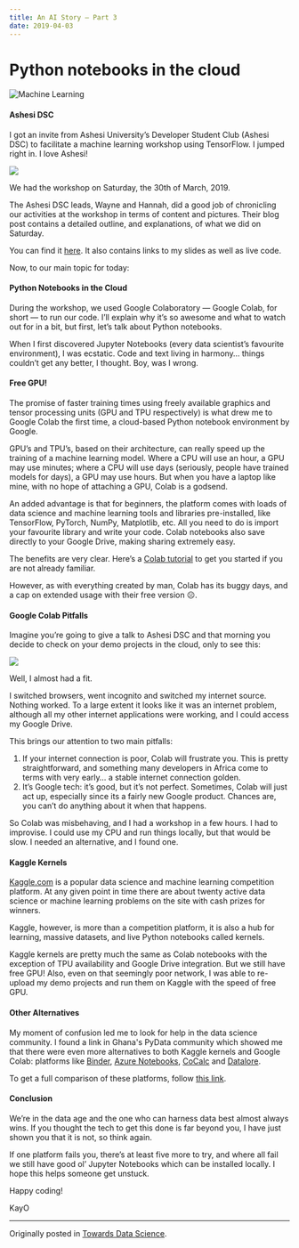 ```yaml
---
title: An AI Story — Part 3
date: 2019-04-03
---
```


# Python notebooks in the cloud

![Machine Learning](https://miro.medium.com/max/1100/0*0IEhIk5IAuerFeg_.jpg)

#### Ashesi DSC

I got an invite from Ashesi University’s Developer Student Club (Ashesi DSC) to facilitate a machine learning workshop using TensorFlow. I jumped right in. I love Ashesi!

![](https://miro.medium.com/max/640/1*WWknQ0FWrxnkB5a1wgMHDA.png)

We had the workshop on Saturday, the 30th of March, 2019.

The Ashesi DSC leads, Wayne and Hannah, did a good job of chronicling our activities at the workshop in terms of content and pictures. Their blog post contains a detailed outline, and explanations, of what we did on Saturday.

You can find it [here](https://medium.com/@ashesidsc/dsc-ashesi-machine-learning-basics-using-googles-tensorflow-4c531c7d9167). It also contains links to my slides as well as live code.

Now, to our main topic for today:

#### Python Notebooks in the Cloud

During the workshop, we used Google Colaboratory — Google Colab, for short — to run our code. I’ll explain why it’s so awesome and what to watch out for in a bit, but first, let’s talk about Python notebooks.

When I first discovered Jupyter Notebooks (every data scientist’s favourite environment), I was ecstatic. Code and text living in harmony… things couldn’t get any better, I thought. Boy, was I wrong.

#### Free GPU!
The promise of faster training times using freely available graphics and tensor processing units (GPU and TPU respectively) is what drew me to Google Colab the first time, a cloud-based Python notebook environment by Google.

GPU’s and TPU’s, based on their architecture, can really speed up the training of a machine learning model. Where a CPU will use an hour, a GPU may use minutes; where a CPU will use days (seriously, people have trained models for days), a GPU may use hours. But when you have a laptop like mine, with no hope of attaching a GPU, Colab is a godsend.

An added advantage is that for beginners, the platform comes with loads of data science and machine learning tools and libraries pre-installed, like TensorFlow, PyTorch, NumPy, Matplotlib, etc. All you need to do is import your favourite library and write your code. Colab notebooks also save directly to your Google Drive, making sharing extremely easy.

The benefits are very clear. Here’s a [Colab tutorial](https://towardsdatascience.com/getting-started-with-google-colab-f2fff97f594c) to get you started if you are not already familiar.

However, as with everything created by man, Colab has its buggy days, and a cap on extended usage with their free version ☹️.

#### Google Colab Pitfalls
Imagine you’re going to give a talk to Ashesi DSC and that morning you decide to check on your demo projects in the cloud, only to see this:

![](https://miro.medium.com/max/1100/0*HloTml5KNCeD6CxU.png)

Well, I almost had a fit.

I switched browsers, went incognito and switched my internet source. Nothing worked. To a large extent it looks like it was an internet problem, although all my other internet applications were working, and I could access my Google Drive.

This brings our attention to two main pitfalls:

1. If your internet connection is poor, Colab will frustrate you. This is pretty straightforward, and something many developers in Africa come to terms with very early… a stable internet connection golden.
2. It’s Google tech: it’s good, but it’s not perfect. Sometimes, Colab will just act up, especially since its a fairly new Google product. Chances are, you can’t do anything about it when that happens.

So Colab was misbehaving, and I had a workshop in a few hours. I had to improvise. I could use my CPU and run things locally, but that would be slow. I needed an alternative, and I found one.

#### Kaggle Kernels
[Kaggle.com](http://kaggle.com/) is a popular data science and machine learning competition platform. At any given point in time there are about twenty active data science or machine learning problems on the site with cash prizes for winners.

Kaggle, however, is more than a competition platform, it is also a hub for learning, massive datasets, and live Python notebooks called kernels.

Kaggle kernels are pretty much the same as Colab notebooks with the exception of TPU availability and Google Drive integration. But we still have free GPU! Also, even on that seemingly poor network, I was able to re-upload my demo projects and run them on Kaggle with the speed of free GPU.

#### Other Alternatives

My moment of confusion led me to look for help in the data science community. I found a link in Ghana's PyData community which showed me that there were even more alternatives to both Kaggle kernels and Google Colab: platforms like [Binder](https://mybinder.org/), [Azure Notebooks](https://notebooks.azure.com/), [CoCalc](https://cocalc.com/) and [Datalore](https://datalore.io/).

To get a full comparison of these platforms, follow [this link](https://www.dataschool.io/cloud-services-for-jupyter-notebook/).

#### Conclusion

We’re in the data age and the one who can harness data best almost always wins. If you thought the tech to get this done is far beyond you, I have just shown you that it is not, so think again.

If one platform fails you, there’s at least five more to try, and where all fail we still have good ol’ Jupyter Notebooks which can be installed locally. I hope this helps someone get unstuck.

Happy coding!

KayO


---
Originally posted in [Towards Data Science](https://medium.com/towards-data-science/an-ai-story-part-3-python-notebooks-in-the-cloud-f7d4d62af1ae).
